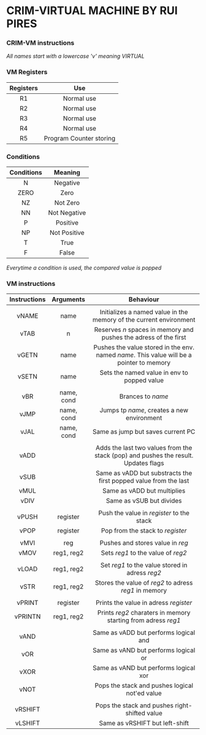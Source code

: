 
# CRIM-VIRTUAL MACHINE BY RUI PIRES 


### CRIM-VM instructions

_All names start with a lowercase 'v' meaning VIRTUAL_

### VM Registers

| Registers   | Use    |
|:-----------:|:------:|
| R1          | Normal use
| R2          | Normal use
| R3          | Normal use
| R4          | Normal use
| R5          | Program Counter storing

### Conditions
| Conditions   | Meaning      |
|:------------:|:------------:|
| N            | Negative     |
| ZERO         | Zero         |
| NZ           | Not Zero     |
| NN           | Not Negative |
| P            | Positive     |
| NP           | Not Positive |
| T            | True         |
| F            | False        |

_Everytime a condition is used, the compared value is popped_

### VM instructions

| Instructions  | Arguments         | Behaviour                                                                                  | 
| :-----------: |:-----------------:| :-----------------------------------------------------------------------------------------:|
| | |
| vNAME         | name              | Initializes a named value in the memory of the current environment                         |
| vTAB          | n                 | Reserves _n_ spaces in memory and pushes the adress of the first                           |
| vGETN         | name              | Pushes the value stored in the env. named _name_. This value will be a pointer to memory   |
| vSETN         | name              | Sets the named value in env to popped value                                                |
| | |
| vBR           | name, cond        | Brances to _name_                                                                          |
| vJMP          | name, cond        | Jumps tp _name_, creates a new environment                                                 |
| vJAL          | name, cond        | Same as jump but saves current PC                                                          |
| | |
| vADD          |                   | Adds the last two values from the stack (pop) and pushes the result. Updates flags         |
| vSUB          |                   | Same as vADD but substracts the first popped value from the last                           |
| vMUL          |                   | Same as vADD but multiplies                                                                |
| vDIV          |                   | Same as vSUB but divides                                                                   |
| | |
| vPUSH         | register          | Push the value in _register_ to the stack                                                  |
| vPOP          | register          | Pop from the stack to _register_                                                           |
| | |
| vMVI          | reg               | Pushes and stores value in _reg_                                                           |
| vMOV          | reg1, reg2        | Sets _reg1_ to the value of _reg2_                                                         |
| | |
| vLOAD         | reg1, reg2        | Set _reg1_ to the value stored in adress _reg2_                                            |
| vSTR          | reg1, reg2        | Stores the value of _reg2_ to adress _reg1_ in memory                                      |
| | |
| vPRINT        | register          | Prints the value in adress _register_                                                      |
| vPRINTN       | reg1, reg2        | Prints _reg2_ charaters in memory starting from adress _reg1_                              |
| | |
| vAND          |                   | Same as vADD but performs logical and                                                      |
| vOR           |                   | Same as vAND but performs logical or                                                       |
| vXOR          |                   | Same as vAND but performs logical xor                                                      |
| vNOT          |                   | Pops the stack and pushes logical not'ed value                                             |
| | |
| vRSHIFT       |                   | Pops the stack and pushes right-shifted value                                              |
| vLSHIFT       |                   | Same as vRSHIFT but left-shift                                                             |